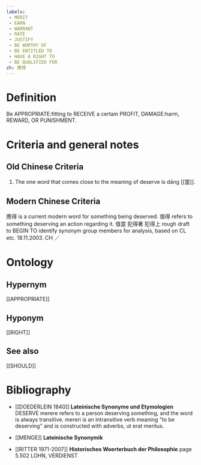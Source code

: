 ```yaml
---
labels: 
 - MERIT
 - EARN
 - WARRANT
 - RATE
 - JUSTIFY
 - BE WORTHY OF
 - BE ENTITLED TO
 - HAVE A RIGHT TO
 - BE QUALIFIED FOR
zh: 應得
---
```


# Definition
Be APPROPRIATE:fitting to RECEIVE a certain PROFIT, DAMAGE:harm, REWARD, OR PUNISHMENT.
# Criteria and general notes
## Old Chinese Criteria
1. The one word that comes close to the meaning of deserve is dāng [[當]].
## Modern Chinese Criteria
應得 is a current modern word for something being deserved.
值得 refers to something deserving an action regarding it.
值當
犯得著
犯得上
rough draft to BEGIN TO identify synonym group members for analysis, based on CL etc. 18.11.2003. CH ／
# Ontology

## Hypernym
[[APPROPRIATE]]
## Hyponym
[[RIGHT]]
## See also
[[SHOULD]]
# Bibliography
- [[DOEDERLEIN 1840]]
**Lateinische Synonyme und Etymologien** 
DESERVE
merere refers to a person deserving something, and the word is always transitive.
mereri  is an intransitive verb meaning "to be deserving" and is constructed with adverbs, ut erat meritus.
- [[MENGE]]
**Lateinische Synonymik** 

- [[RITTER 1971-2007]]
**Historisches Woerterbuch der Philosophie** page 5.502
LOHN, VERDIENST
